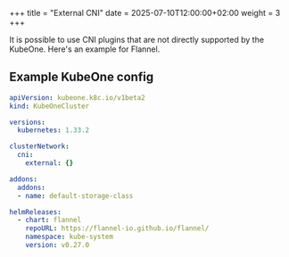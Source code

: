 +++
title = "External CNI"
date = 2025-07-10T12:00:00+02:00
weight = 3
+++

It is possible to use CNI plugins that are not directly supported by the
KubeOne. Here's an example for Flannel.

## Example KubeOne config

```yaml
apiVersion: kubeone.k8c.io/v1beta2
kind: KubeOneCluster

versions:
  kubernetes: 1.33.2

clusterNetwork:
  cni:
    external: {}

addons:
  addons:
  - name: default-storage-class

helmReleases:
  - chart: flannel
    repoURL: https://flannel-io.github.io/flannel/
    namespace: kube-system
    version: v0.27.0
```

